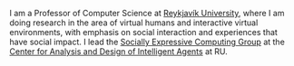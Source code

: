 I am a Professor of Computer Science at [Reykjavík University](https://ru.is), where I am doing research in the area of virtual humans and interactive virtual environments, with emphasis on social interaction and experiences that have social impact. I lead the [Socially Expressive Computing Group](https://secom.ru.is) at the [Center for Analysis and Design of Intelligent Agents](https://cadia.ru.is) at RU.

<!---
hanneshogni/hanneshogni is a ✨ special ✨ repository because its `README.md` (this file) appears on your GitHub profile.
You can click the Preview link to take a look at your changes.
--->
